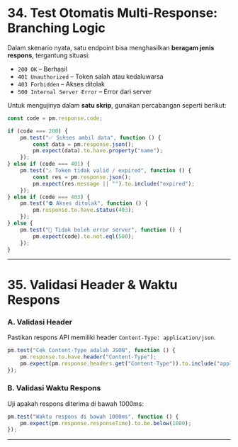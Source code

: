 # 34. Test Otomatis Multi-Response: Branching Logic

Dalam skenario nyata, satu endpoint bisa menghasilkan **beragam jenis respons**, tergantung situasi:

* `200 OK` – Berhasil
* `401 Unauthorized` – Token salah atau kedaluwarsa
* `403 Forbidden` – Akses ditolak
* `500 Internal Server Error` – Error dari server

Untuk mengujinya dalam **satu skrip**, gunakan percabangan seperti berikut:

```javascript
const code = pm.response.code;

if (code === 200) {
    pm.test("✅ Sukses ambil data", function () {
        const data = pm.response.json();
        pm.expect(data).to.have.property("name");
    });
} else if (code === 401) {
    pm.test("⚠️ Token tidak valid / expired", function () {
        const res = pm.response.json();
        pm.expect(res.message || "").to.include("expired");
    });
} else if (code === 403) {
    pm.test("⛔ Akses ditolak", function () {
        pm.response.to.have.status(403);
    });
} else {
    pm.test("🚨 Tidak boleh error server", function () {
        pm.expect(code).to.not.eql(500);
    });
}
```

---

# 35. Validasi Header & Waktu Respons

### A. Validasi Header

Pastikan respons API memiliki header `Content-Type: application/json`.

```javascript
pm.test("Cek Content-Type adalah JSON", function () {
    pm.response.to.have.header("Content-Type");
    pm.expect(pm.response.headers.get("Content-Type")).to.include("application/json");
});
```

### B. Validasi Waktu Respons

Uji apakah respons diterima di bawah 1000ms:

```javascript
pm.test("Waktu respons di bawah 1000ms", function () {
    pm.expect(pm.response.responseTime).to.be.below(1000);
});
```

---
